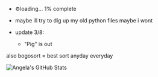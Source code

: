 - ⚙️loading... 1% complete
- maybe ill try to dig up my old python files maybe i wont

- update 3/8:
  - "Pig" is out

also bogosort = best sort anyday everyday

![Angela's GitHub Stats](https://github-readme-stats.vercel.app/api?username=alegnaaa-hd&theme=tokyonight&show_icons=true)
